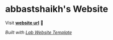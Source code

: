 
# abbastshaikh's Website

Visit **[website url](#)** 🚀

_Built with [Lab Website Template](https://greene-lab.gitbook.io/lab-website-template-docs)_

